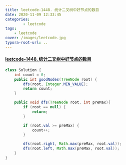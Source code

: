 ```yaml
---
title: leetcode-1448. 统计二叉树中好节点的数目
date: 2020-11-09 12:33:45
categories: 
		- leetcode
tags: 
	- leetcode
cover: /images/leetcode.jpg
typora-root-url: ..
---
```


#### [leetcode-1448. 统计二叉树中好节点的数目](https://leetcode-cn.com/problems/count-good-nodes-in-binary-tree/)

```java
class Solution {
    int count = 0;
    public int goodNodes(TreeNode root) {
        dfs(root, Integer.MIN_VALUE);
        return count;
    }

    public void dfs(TreeNode root, int preMax){
        if (root == null) {
            return;
        }

        if (root.val >= preMax) {
            count++;
        }

        dfs(root.right, Math.max(preMax, root.val));
        dfs(root.left, Math.max(preMax, root.val));
    }
}
```


